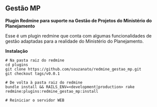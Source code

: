 ## Gestão MP
<b>Plugin Redmine para suporte na Gestão de Projetos do Ministério do Planejamento</b>


Esse é um plugin redmine que conta com algumas funcionalidades de gestão adaptadas para a realidade do Ministério do Planejamento.

<b>Instalação</b>
```shell
# Na pasta raiz do redmine
cd plugins
git clone https://github.com/souzanato/redmine_gestao_mp.git
git checkout tags/v0.0.1

# De volta à pasta raiz do redmine
bundle install && RAILS_ENV=<development|production> rake redmine:plugins:redmine_gestao_mp:install

# Reiniciar o servidor WEB
```

